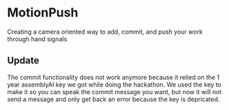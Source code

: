 # MotionPush
Creating a camera oriented way to add, commit, and push your work through hand signals

## Update
The commit functionality does not work anymore because it relied on the 1 year assemblyAI key we got while doing the hackathon. We used the key to make it so you can speak the commit message you want, but now it will not send a message and only get back an error because the key is depricated.
